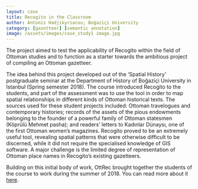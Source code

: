 ```yaml
---
layout: case
title: Recogito in the Classroom
author: Antonis Hadjikyriacou; Boğaziçi University
category: [gazetteer] [semantic annotation]
image: /assets/images/case_study1 image.jpg
---
```


The project aimed to test the applicability of Recogito within the field of Ottoman studies and to function as a starter towards the 
ambitious project of compiling an Ottoman gazetteer.

The idea behind this project developed out of the ‘Spatial History’ postgraduate seminar at the Department of History of Boğaziçi University
in Istanbul (Spring semester 2018). The course introduced Recogito to the students, and part of the assessment was to use the tool in 
order to map spatial relationships in different kinds of Ottoman historical texts. The sources used for these student projects included: 
Ottoman travelogues and contemporary histories; records of the assets of the pious endowments belonging to the founder of a powerful 
family of Ottoman statesmen (Köprülü Mehmet pasha); and readers’ letters to Kadınlar Dünaysı, one of the first Ottoman women’s magazines. 
Recogito proved to be an extremely useful tool, revealing spatial patterns that were otherwise difficult to be discerned, while it did not 
require the specialised knowledge of GIS software. A major challenge is the limited degree of representation of Ottoman place names in 
Recogito’s existing gazetteers.

Building on this initial body of work, OttRec brought together the students of the course to work during the summer of 2018. You can read more about it [here](https://pro.europeana.eu/page/issue-12-pelagios#using-recogito-in-the-ottoman-history-classroom).




